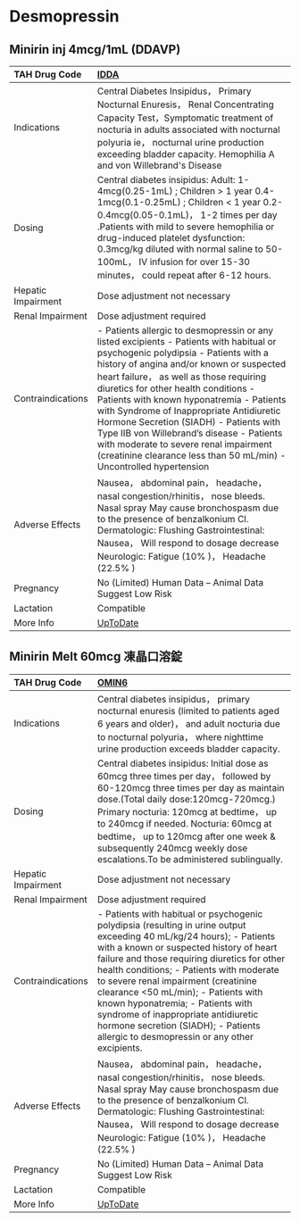 # Desmopressin

## Minirin inj 4mcg/1mL (DDAVP)

| TAH Drug Code      | [IDDA](https://www.tahsda.org.tw/drugs/hissearch.php?drug_code=IDDA)                                                                                                                                                                                                                                                                                                                                                                                                                                                                                            |
|:-------------------|:----------------------------------------------------------------------------------------------------------------------------------------------------------------------------------------------------------------------------------------------------------------------------------------------------------------------------------------------------------------------------------------------------------------------------------------------------------------------------------------------------------------------------------------------------------------|
| Indications        | Central Diabetes Insipidus， Primary Nocturnal Enuresis， Renal Concentrating Capacity Test，Symptomatic treatment of nocturia in adults associated with nocturnal polyuria ie， nocturnal urine production exceeding bladder capacity. Hemophilia A and von Willebrand's Disease                                                                                                                                                                                                                                                                               |
| Dosing             | Central diabetes insipidus: Adult: 1-4mcg(0.25-1mL) ; Children > 1 year 0.4-1mcg(0.1-0.25mL) ; Children < 1 year 0.2-0.4mcg(0.05-0.1mL)， 1-2 times per day .Patients with mild to severe hemophilia or drug-induced platelet dysfunction: 0.3mcg/kg diluted with normal saline to 50-100mL， IV infusion for over 15-30 minutes， could repeat after 6-12 hours.                                                                                                                                                                                               |
| Hepatic Impairment | Dose adjustment not necessary                                                                                                                                                                                                                                                                                                                                                                                                                                                                                                                                   |
| Renal Impairment   | Dose adjustment required                                                                                                                                                                                                                                                                                                                                                                                                                                                                                                                                        |
| Contraindications  | - Patients allergic to desmopressin or any listed excipients - Patients with habitual or psychogenic polydipsia - Patients with a history of angina and/or known or suspected heart failure， as well as those requiring diuretics for other health conditions - Patients with known hyponatremia - Patients with Syndrome of Inappropriate Antidiuretic Hormone Secretion (SIADH) - Patients with Type IIB von Willebrand’s disease - Patients with moderate to severe renal impairment (creatinine clearance less than 50 mL/min) - Uncontrolled hypertension |
| Adverse Effects    | Nausea， abdominal pain， headache， nasal congestion/rhinitis， nose bleeds. Nasal spray May cause bronchospasm due to the presence of benzalkonium Cl. Dermatologic: Flushing Gastrointestinal: Nausea， Will respond to dosage decrease Neurologic: Fatigue (10% )， Headache (22.5% )                                                                                                                                                                                                                                                                       |
| Pregnancy          | No (Limited) Human Data – Animal Data Suggest Low Risk                                                                                                                                                                                                                                                                                                                                                                                                                                                                                                          |
| Lactation          | Compatible                                                                                                                                                                                                                                                                                                                                                                                                                                                                                                                                                      |
| More Info          | [UpToDate](https://www.uptodate.com/contents/desmopressin-drug-information)                                                                                                                                                                                                                                                                                                                                                                                                                                                                                     |

## Minirin Melt 60mcg 凍晶口溶錠

| TAH Drug Code      | [OMIN6](https://www.tahsda.org.tw/drugs/hissearch.php?drug_code=OMIN6)                                                                                                                                                                                                                                                                                                                                                                                                                                         |
|:-------------------|:---------------------------------------------------------------------------------------------------------------------------------------------------------------------------------------------------------------------------------------------------------------------------------------------------------------------------------------------------------------------------------------------------------------------------------------------------------------------------------------------------------------|
| Indications        | Central diabetes insipidus， primary nocturnal enuresis (limited to patients aged 6 years and older)， and adult nocturia due to nocturnal polyuria， where nighttime urine production exceeds bladder capacity.                                                                                                                                                                                                                                                                                               |
| Dosing             | Central diabetes insipidus: Initial dose as 60mcg three times per day， followed by 60-120mcg three times per day as maintain dose.(Total daily dose:120mcg-720mcg.) Primary nocturia: 120mcg at bedtime， up to 240mcg if needed. Nocturia: 60mcg at bedtime， up to 120mcg after one week & subsequently 240mcg weekly dose escalations.To be administered sublingually.                                                                                                                                     |
| Hepatic Impairment | Dose adjustment not necessary                                                                                                                                                                                                                                                                                                                                                                                                                                                                                  |
| Renal Impairment   | Dose adjustment required                                                                                                                                                                                                                                                                                                                                                                                                                                                                                       |
| Contraindications  | - Patients with habitual or psychogenic polydipsia (resulting in urine output exceeding 40 mL/kg/24 hours); - Patients with a known or suspected history of heart failure and those requiring diuretics for other health conditions; - Patients with moderate to severe renal impairment (creatinine clearance <50 mL/min); - Patients with known hyponatremia; - Patients with syndrome of inappropriate antidiuretic hormone secretion (SIADH); - Patients allergic to desmopressin or any other excipients. |
| Adverse Effects    | Nausea， abdominal pain， headache， nasal congestion/rhinitis， nose bleeds. Nasal spray May cause bronchospasm due to the presence of benzalkonium Cl. Dermatologic: Flushing Gastrointestinal: Nausea， Will respond to dosage decrease Neurologic: Fatigue (10% )， Headache (22.5% )                                                                                                                                                                                                                      |
| Pregnancy          | No (Limited) Human Data – Animal Data Suggest Low Risk                                                                                                                                                                                                                                                                                                                                                                                                                                                         |
| Lactation          | Compatible                                                                                                                                                                                                                                                                                                                                                                                                                                                                                                     |
| More Info          | [UpToDate](https://www.uptodate.com/contents/desmopressin-drug-information)                                                                                                                                                                                                                                                                                                                                                                                                                                    |

